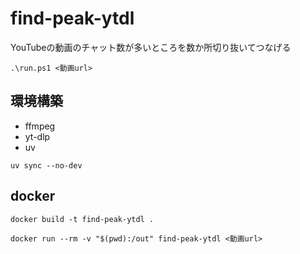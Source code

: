 # find-peak-ytdl

YouTubeの動画のチャット数が多いところを数か所切り抜いてつなげる

```
.\run.ps1 <動画url>
```

## 環境構築

- ffmpeg
- yt-dlp
- uv

```
uv sync --no-dev
```

## docker

```
docker build -t find-peak-ytdl .
```

```
docker run --rm -v "$(pwd):/out" find-peak-ytdl <動画url>
```
